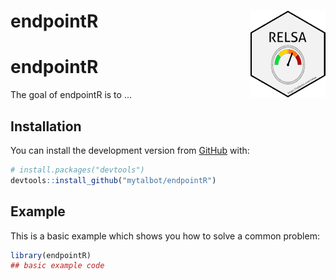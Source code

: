 
<!-- README.md is generated from README.Rmd. Please edit that file -->
endpointR <img src='man/figures/logo.png' align="right" height="139" />
=======================================================================

endpointR
=========

<!-- badges: start -->
<!-- badges: end -->
The goal of endpointR is to ...

Installation
------------

You can install the development version from [GitHub](https://github.com/) with:

``` r
# install.packages("devtools")
devtools::install_github("mytalbot/endpointR")
```

Example
-------

This is a basic example which shows you how to solve a common problem:

``` r
library(endpointR)
## basic example code
```

